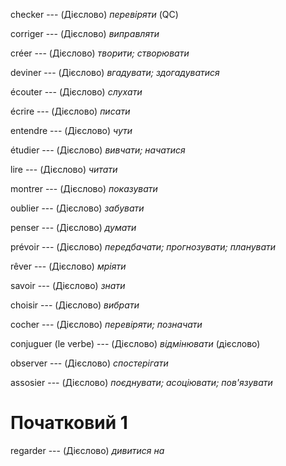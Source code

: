 checker --- (Дієслово)
*перевіряти* (QC)



corriger --- (Дієслово)
*виправляти*



créer --- (Дієслово)
*творити; створювати*



deviner --- (Дієслово)
*вгадувати; здогадуватися*



écouter --- (Дієслово)
*слухати*



écrire --- (Дієслово)
*писати*



entendre --- (Дієслово)
*чути*



étudier --- (Дієслово)
*вивчати; начатися*



lire --- (Дієслово)
*читати*



montrer --- (Дієслово)
*показувати*



oublier --- (Дієслово)
*забувати*



penser --- (Дієслово)
*думати*



prévoir --- (Дієслово)
*передбачати; прогнозувати; планувати*



rêver --- (Дієслово)
*мріяти*



savoir --- (Дієслово)
*знати*



choisir --- (Дієслово)
*вибрати*



cocher --- (Дієслово)
*перевіряти; позначати*



conjuguer (le verbe) --- (Дієслово)
*відмінювати* (дієслово)



observer --- (Дієслово)
*спостерігати*



assosier --- (Дієслово)
*поєднувати; асоціювати; пов'язувати*



# Початковий 1
regarder --- (Дієслово)
*дивитися на*